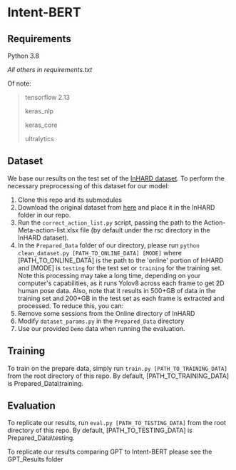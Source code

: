 # Intent-BERT
## Requirements
Python 3.8

*All others in requirements.txt*

Of note:
> tensorflow 2.13
> 
> keras_nlp
> 
> keras_core
> 
> ultralytics

## Dataset
We base our results on the test set of the [InHARD dataset](https://github.com/vhavard/InHARD). To perform the necessary preprocessing of this dataset for our model:
1. Clone this repo and its submodules
1. Download the original dataset from [here](https://zenodo.org/record/4003541) and place it in the InHARD folder in our repo.
2. Run the `correct_action_list.py` script, passing the path to the Action-Meta-action-list.xlsx file (by default under the rsc directory in the InHARD dataset).
3. In the `Prepared_Data` folder of our directory, please run `python clean_dataset.py [PATH_TO_ONLINE_DATA] [MODE]` where [PATH_TO_ONLINE_DATA] is the path to the 'online' portion of InHARD and [MODE] is `testing` for the test set or `training` for the training set. Note this processing may take a long time, depending on your computer's capabilities, as it runs Yolov8 across each frame to get 2D human pose data. Also, note that it results in 500+GB of data in the training set and 200+GB in the test set as each frame is extracted and processed. To reduce this, you can:
 1.  Remove some sessions from the Online directory of InHARD
 2.  Modify `dataset_params.py` in the `Prepared_Data` directory
 3.  Use our provided `Demo` data when running the evaluation.
 
## Training 
To train on the prepare data, simply run `train.py [PATH_TO_TRAINING_DATA]` from the root directory of this repo. By default, [PATH_TO_TRAINING_DATA] is Prepared_Data\training.

## Evaluation
To replicate our results, run `eval.py [PATH_TO_TESTING_DATA]` from the root directory of this repo. By default, [PATH_TO_TESTING_DATA] is Prepared_Data\testing.

To replicate our results comparing GPT to Intent-BERT please see the GPT_Results folder

